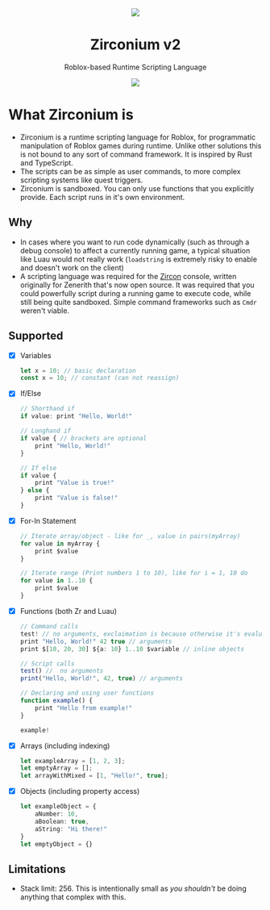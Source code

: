 <div align="center">
	<img src="https://i.imgur.com/pPwm8wc.png"/>
</div>
<div align="center">
	<h1>Zirconium v2</h1>
    <p>Roblox-based Runtime Scripting Language</p>
    <a href="https://www.npmjs.com/package/@rbxts/zirconium">
		<img src="https://badge.fury.io/js/%40rbxts%2Fzirconium.svg"></img>
	</a>
</div>

# What Zirconium is
- Zirconium is a runtime scripting language for Roblox, for programmatic manipulation of Roblox games during runtime. Unlike other solutions this is not bound to any sort of command framework. It is inspired by Rust and TypeScript.
- The scripts can be as simple as user commands, to more complex scripting systems like quest triggers.
- Zirconium is sandboxed. You can only use functions that you explicitly provide. Each script runs in it's own environment.

## Why
- In cases where you want to run code dynamically (such as through a debug console) to affect a currently running game, a typical situation like Luau would not really work (`loadstring` is extremely risky to enable and doesn't work on the client)
- A scripting language was required for the [Zircon](https://github.com/roblox-aurora/zircon) console, written originally for Zenerith that's now open source. It was required that you could powerfully script during a running game to execute code, while still being quite sandboxed. Simple command frameworks such as `Cmdr` weren't viable.

## Supported
- [x] Variables
    ```ts
    let x = 10; // basic declaration
    const x = 10; // constant (can not reassign)
    ```
- [x] If/Else
    ```ts
    // Shorthand if
    if value: print "Hello, World!"

    // Longhand if
    if value { // brackets are optional
        print "Hello, World!"
    }

    // If else
    if value {
        print "Value is true!"
    } else {
        print "Value is false!"
    }
    ```
- [x] For-In Statement
    ```ts
    // Iterate array/object - like for _, value in pairs(myArray)
    for value in myArray {
        print $value
    }

    // Iterate range (Print numbers 1 to 10), like for i = 1, 10 do
    for value in 1..10 {
        print $value
    }
    ```

- [x] Functions (both Zr and Luau)
    ```ts
    // Command calls
    test! // no arguments, exclaimation is because otherwise it's evaluated as the variable itself
    print "Hello, World!" 42 true // arguments
    print $[10, 20, 30] ${a: 10} 1..10 $variable // inline objects

    // Script calls
    test() //  no arguments
    print("Hello, World!", 42, true) // arguments

    // Declaring and using user functions
    function example() {
        print "Hello from example!"
    }

    example!
    ```

- [x] Arrays (including indexing)
    ```ts
    let exampleArray = [1, 2, 3];
    let emptyArray = [];
    let arrayWithMixed = [1, "Hello!", true];
    ```

- [x] Objects (including property access)
    ```ts
    let exampleObject = {
        aNumber: 10,
        aBoolean: true,
        aString: "Hi there!"
    }
    let emptyObject = {}
    ```


## Limitations
- Stack limit: 256. This is intentionally small as _you shouldn't_ be doing anything that complex with this.
